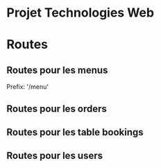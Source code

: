 # Projet Technologies Web

# Routes
## Routes pour les menus
Prefix: '/menu'


## Routes pour les orders

## Routes pour les table bookings

## Routes pour les users